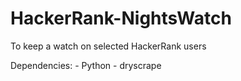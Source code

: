 # HackerRank-NightsWatch

To keep a watch on selected HackerRank users

Dependencies: 
	- Python
	- dryscrape